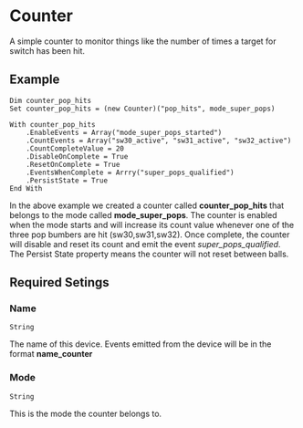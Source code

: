 # Counter

A simple counter to monitor things like the number of times a target for switch has been hit.

## Example

```
Dim counter_pop_hits
Set counter_pop_hits = (new Counter)("pop_hits", mode_super_pops)

With counter_pop_hits
    .EnableEvents = Array("mode_super_pops_started")
    .CountEvents = Array("sw30_active", "sw31_active", "sw32_active")
    .CountCompleteValue = 20
    .DisableOnComplete = True
    .ResetOnComplete = True
    .EventsWhenComplete = Arrry("super_pops_qualified")
    .PersistState = True
End With
```

In the above example we created a counter called **counter_pop_hits** that belongs to the mode called **mode_super_pops**. The counter is enabled when the mode starts and will increase its count value whenever one of the three pop bumbers are hit (sw30,sw31,sw32). Once complete, the counter will disable and reset its count and emit the event *super_pops_qualified*. The Persist State property means the counter will not reset between balls.

## Required Setings

### Name
```String```

The name of this device. Events emitted from the device will be in the format **name_counter**

### Mode
```String```

This is the mode the counter belongs to. 